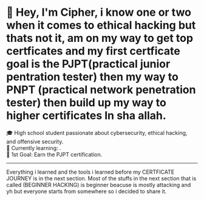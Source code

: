 # 👋 Hey, I'm Cipher, i know one or two when it comes to ethical hacking but thats not it, am on my way to get top certficates and my first certficate goal is the PJPT(practical junior pentration tester) then my way to PNPT (practical network penetration tester) then build up my way to higher certificates In sha allah.

🎓 High school student passionate about cybersecurity, ethical hacking, and offensive security.  
🔐 Currently learning: .  
🎯 1st Goal: Earn the PJPT certification.

---
Everything i learned and the tools i learned before my CERTFICATE JOURNEY is in the next section.
Most of the stuffs in the next section that is called (BEGINNER HACKING) is beginner beacuse is mostly attacking and yh but everyone starts from somewhere so i decided to
share it.
